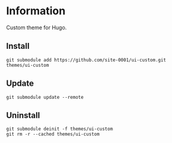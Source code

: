 # Information

Custom theme for Hugo.

## Install

```
git submodule add https://github.com/site-0001/ui-custom.git themes/ui-custom
```

## Update

```
git submodule update --remote
```

## Uninstall

```
git submodule deinit -f themes/ui-custom
git rm -r --cached themes/ui-custom
```